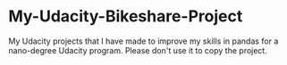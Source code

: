 # My-Udacity-Bikeshare-Project
My Udacity projects that I have made to improve my skills in pandas for a nano-degree Udacity program. Please don't use it to copy the project. 
